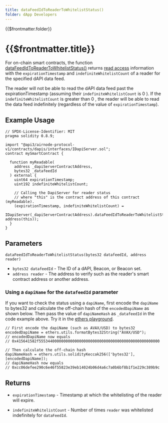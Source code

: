 ```yaml
---
title: dataFeedIdToReaderToWhitelistStatus()
folder: dApp Developers
---
```


<TitleSpan>{{$frontmatter.folder}}</TitleSpan>

# {{$frontmatter.title}}

<TocHeader />
<TOC class="table-of-contents" :include-level="[2,3]" />

For on-chain smart contracts, the function
[dataFeedIdToReaderToWhitelistStatus()](https://github.com/api3dao/airnode-protocol-v1/blob/v0.5.0/contracts/dapis/DapiServer.sol#L791-L806)
returns [read access](./#coverage-policies) information with the
`expirationTimestamp` and `indefiniteWhitelistCount` of a reader for the
specified dAPI data feed.

The reader will not be able to read the dAPI data feed past the
expirationTimestamp (assuming their `indefiniteWhitelistCount` is 0 ). If the
`indefiniteWhitelistCount` is greater than 0 , the reader will be able to read
the data feed indefinitely (regardless of the value of `expirationTimestamp`).

## Example Usage

```solidity
// SPDX-License-Identifier: MIT
pragma solidity 0.8.9;

import "@api3/airnode-protocol-v1/contracts/dapis/interfaces/IDapiServer.sol";
contract mySmartContract {

  function myReadable(
    address _dapiServerContractAddress,
    bytes32 _datafeedId
  ) external {
    uint64 expirationTimestamp;
    uint192 indefiniteWhitelistCount;

    // Calling the DapiServer for reader status
    // where "this" is the contract address of this contract (myReadable).
    (expirationTimestamp, indefiniteWhitelistCount) =
      IDapiServer(_dapiServerContractAddress).dataFeedIdToReaderToWhitelistStatus(_datafeedId, address(this));
  }
}

```

## Parameters

`dataFeedIdToReaderToWhitelistStatus(bytes32 datafeedId, address reader)`

- `bytes32 datafeedId` - The ID of a dAPI, Beacon, or Beacon set.
- `address reader` - The address to verify such as the reader's smart contract
  address or another address.

### Using a `dapiName` for the `datafeedId` parameter

If you want to check the status using a `dapiName`, first encode the `dapiName`
to bytes32 and calculate the off-chain hash of the `encodedDapiName` as shown
below. Then pass the value of `dapiNameHash` as `_datafeedId` in the code
example above. Try it in the
[ethers playground](https://playground.ethers.org/).

```solidity
// First encode the dapiName (such as AVAX/USD) to bytes32
encodedDapiName = ethers.utils.formatBytes32String("AVAX/USD");
// encodedDapiName now equals
// 0x415641582f555344000000000000000000000000000000000000000000000000

// Then calculate the off-chain hash
dapiNameHash = ethers.utils.solidityKeccak256(['bytes32'], [encodedDapiName]);
// dapiNameHash now equals
// 0xcc06defee290c6e46f55823e39eb14024b06d4a6c7a0b6bf8b1f1e229c389b9c
```

## Returns

- `expirationTimestamp` - Timestamp at which the whitelisting of the reader will
  expire.

- `indefiniteWhitelistCount` - Number of times `reader` was whitelisted
  indefinitely for `dataFeedId`.
